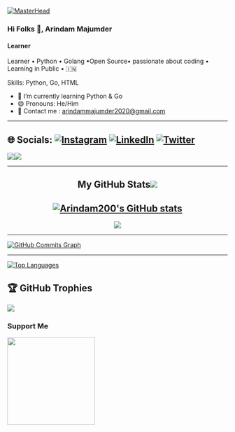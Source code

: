 [![MasterHead](https://media-exp1.licdn.com/dms/image/C4D16AQGeme7U95Mb4Q/profile-displaybackgroundimage-shrink_350_1400/0/1659070890089?e=1668038400&v=beta&t=7BrAMQROwob-jrfoKAXYe4OKkQDkZPlX1qQIhUdmsV4)](https://github.com/Arindam200)
### Hi Folks 👋, Arindam Majumder
#### Learner
Learner • Python • Golang •Open Source•
passionate about coding • Learning in Public • 🇮🇳

Skills: Python, Go, HTML

- 🌱 I’m currently learning Python & Go 
- 😄 Pronouns: He/Him 
- 📧 Contact me : arindammajumder2020@gmail.com
---

## 🌐 Socials: [![Instagram](https://img.shields.io/badge/Instagram-%23E4405F.svg?logo=Instagram&logoColor=white)]() [![LinkedIn](https://img.shields.io/badge/LinkedIn-%230077B5.svg?logo=linkedin&logoColor=white)](https://www.linkedin.com/in/arindam-majumder-021bb623b/) [![Twitter](https://img.shields.io/badge/Twitter-%231DA1F2.svg?logo=Twitter&logoColor=white)](https://twitter.com/Arindam_1729) 


<a href="https://www.twitter.com/arindam_1729" target="_blank" rel="noreferrer"><img
src="https://img.shields.io/twitter/follow/arindam_1729?logo=twitter&style=for-the-badge&color=0891b2&labelColor=1c1917"
/></a><a href="https://www.github.com/Arindam200" target="_blank" rel="noreferrer"><img
src="https://img.shields.io/github/followers/Arindam200?logo=github&style=for-the-badge&color=0891b2&labelColor=1c1917" /></a>

---

<div align = "center">

<h2>My GitHub Stats<img src="https://github.githubassets.com/images/spinners/octocat-spinner-64.gif"/></h2>

<a href="http://www.github.com/Arindam200"><img src="https://github-readme-stats.vercel.app/api?username=Arindam200&show_icons=true&hide=&count_private=true&title_color=0891b2&text_color=ffffff&icon_color=0891b2&bg_color=1c1917&hide_border=true&show_icons=true" alt="Arindam200's GitHub stats" /></a>  
---
<a href="http://www.github.com/Arindam200"><img src="https://github-readme-streak-stats.herokuapp.com/?user=Arindam200&stroke=ffffff&background=1c1917&ring=0891b2&fire=0891b2&currStreakNum=ffffff&currStreakLabel=0891b2&sideNums=ffffff&sideLabels=ffffff&dates=ffffff&hide_border=true" /></a>

</div>

---

<a href="http://www.github.com/Arindam200"><img src="https://activity-graph.herokuapp.com/graph?username=Arindam200&bg_color=1c1917&color=ffffff&line=0891b2&point=ffffff&area_color=1c1917&area=true&hide_border=true&custom_title=GitHub%20Commits%20Graph" alt="GitHub Commits Graph" /></a>

---

<a href="https://github.com/Arindam200" align="left"><img src="https://github-readme-stats.vercel.app/api/top-langs/?username=Arindam200&langs_count=10&title_color=0891b2&text_color=ffffff&icon_color=0891b2&bg_color=1c1917&hide_border=true&locale=en&custom_title=Top%20%Languages" alt="Top Languages" /></a>



## 🏆 GitHub Trophies
![](https://github-profile-trophy.vercel.app/?username=Arindam200&theme=radical&no-frame=true&no-bg=true&margin-w=4)


### Support Me

<a href="https://www.buymeacoffee.com/Arindam200"><img src="https://cdn.buymeacoffee.com/buttons/v2/default-yellow.png" width="200" /></a>



